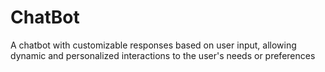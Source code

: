 # ChatBot
A chatbot with customizable responses based on user input, allowing dynamic and personalized interactions to the user's needs or preferences
